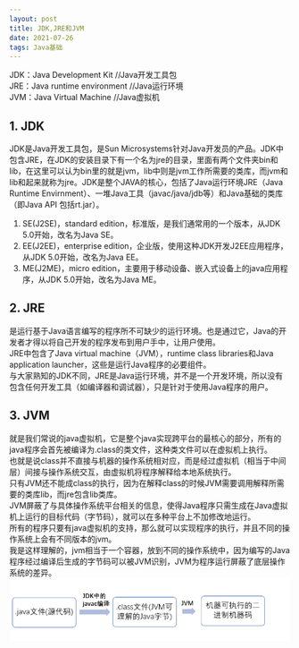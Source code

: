 ```yaml
---
layout: post
title: JDK,JRE和JVM
date: 2021-07-26
tags: Java基础
---
```

JDK：Java Development Kit        //Java开发工具包  
JRE：Java runtime environment     //Java运行环境  
JVM：Java Virtual Machine    //Java虚拟机  

## 1. JDK
JDK是Java开发工具包，是Sun Microsystems针对Java开发员的产品。JDK中包含JRE，在JDK的安装目录下有一个名为jre的目录，里面有两个文件夹bin和lib，在这里可以认为bin里的就是jvm，lib中则是jvm工作所需要的类库，而jvm和lib和起来就称为jre。JDK是整个JAVA的核心，包括了Java运行环境JRE（Java Runtime Envirnment）、一堆Java工具（javac/java/jdb等）和Java基础的类库（即Java API 包括rt.jar）。  
1. SE(J2SE)，standard edition，标准版，是我们通常用的一个版本，从JDK 5.0开始，改名为Java SE。
2. EE(J2EE)，enterprise edition，企业版，使用这种JDK开发J2EE应用程序，从JDK 5.0开始，改名为Java EE。  
3. ME(J2ME)，micro edition，主要用于移动设备、嵌入式设备上的java应用程序，从JDK 5.0开始，改名为Java ME。  

## 2. JRE
是运行基于Java语言编写的程序所不可缺少的运行环境。也是通过它，Java的开发者才得以将自己开发的程序发布到用户手中，让用户使用。  
JRE中包含了Java virtual machine（JVM），runtime class libraries和Java application launcher，这些是运行Java程序的必要组件。  
与大家熟知的JDK不同，JRE是Java运行环境，并不是一个开发环境，所以没有包含任何开发工具（如编译器和调试器），只是针对于使用Java程序的用户。  

## 3. JVM
就是我们常说的java虚拟机，它是整个java实现跨平台的最核心的部分，所有的java程序会首先被编译为.class的类文件，这种类文件可以在虚拟机上执行。  
也就是说class并不直接与机器的操作系统相对应，而是经过虚拟机（相当于中间层）间接与操作系统交互，由虚拟机将程序解释给本地系统执行。  
只有JVM还不能成class的执行，因为在解释class的时候JVM需要调用解释所需要的类库lib，而jre包含lib类库。  
JVM屏蔽了与具体操作系统平台相关的信息，使得Java程序只需生成在Java虚拟机上运行的目标代码（字节码），就可以在多种平台上不加修改地运行。  
所有的程序只要有java虚拟机的支持，那么就可以实现程序的执行，并且不同的操作系统上会有不同版本的jvm。  
我是这样理解的，jvm相当于一个容器，放到不同的操作系统中，因为编写的Java程序经过编译后生成的字节码可以被JVM识别，JVM为程序运行屏蔽了底层操作系统的差异。  
![](/images/JavaSE/1.png)